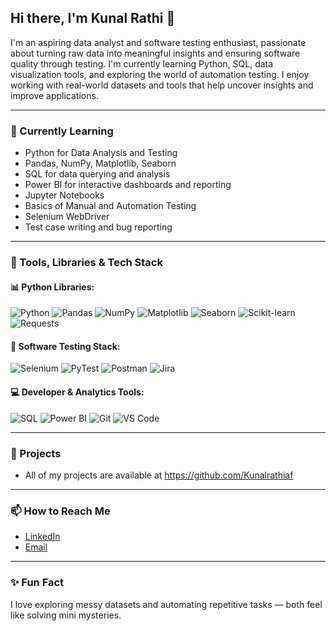 ## Hi there, I'm Kunal Rathi 👋

I'm an aspiring data analyst and software testing enthusiast, passionate about turning raw data into meaningful insights and ensuring software quality through testing. I'm currently learning Python, SQL, data visualization tools, and exploring the world of automation testing. I enjoy working with real-world datasets and tools that help uncover insights and improve applications.

---

### 🧠 Currently Learning

- Python for Data Analysis and Testing
- Pandas, NumPy, Matplotlib, Seaborn
- SQL for data querying and analysis
- Power BI for interactive dashboards and reporting
- Jupyter Notebooks
- Basics of Manual and Automation Testing
- Selenium WebDriver
- Test case writing and bug reporting

---

### 🧰 Tools, Libraries & Tech Stack

#### 📊 Python Libraries:
![Python](https://img.shields.io/badge/Python-3776AB?style=flat-square&logo=python&logoColor=white)
![Pandas](https://img.shields.io/badge/Pandas-150458?style=flat-square&logo=pandas&logoColor=white)
![NumPy](https://img.shields.io/badge/NumPy-013243?style=flat-square&logo=numpy&logoColor=white)
![Matplotlib](https://img.shields.io/badge/Matplotlib-11557C?style=flat-square)
![Seaborn](https://img.shields.io/badge/Seaborn-2B5D6E?style=flat-square)
![Scikit-learn](https://img.shields.io/badge/Scikit--Learn-F7931E?style=flat-square&logo=scikit-learn&logoColor=white)
![Requests](https://img.shields.io/badge/Requests-2A2A2A?style=flat-square)

#### 🧪 Software Testing Stack:
![Selenium](https://img.shields.io/badge/Selenium-43B02A?style=flat-square&logo=selenium&logoColor=white)
![PyTest](https://img.shields.io/badge/PyTest-0A0A0A?style=flat-square)
![Postman](https://img.shields.io/badge/Postman-FF6C37?style=flat-square&logo=postman&logoColor=white)
![Jira](https://img.shields.io/badge/JIRA-0052CC?style=flat-square&logo=jira&logoColor=white)

#### 💻 Developer & Analytics Tools:
![SQL](https://img.shields.io/badge/SQL-4479A1?style=flat-square&logo=postgresql&logoColor=white)
![Power BI](https://img.shields.io/badge/Power%20BI-F2C811?style=flat-square&logo=powerbi&logoColor=black)
![Git](https://img.shields.io/badge/Git-F05032?style=flat-square&logo=git&logoColor=white)
![VS Code](https://img.shields.io/badge/VS%20Code-007ACC?style=flat-square&logo=visual-studio-code&logoColor=white)

---

### 📁 Projects

- All of my projects are available at https://github.com/Kunalrathiaf

---

### 📫 How to Reach Me

- [LinkedIn](https://www.linkedin.com/in/kunal-rathi-a8a801268/)
- [Email](mailto:rathikunal.af@gmail.com)

---

### ✨ Fun Fact

I love exploring messy datasets and automating repetitive tasks — both feel like solving mini mysteries.
